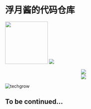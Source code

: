 # 浮月酱的代码仓库

<img height="137px" src="https://github-readme-stats.vercel.app/api?username=fuyueagain&hide_title=true&hide_border=true&show_icons=trueline_height=21&text_color=000&icon_color=000&bg_color=0,ea6161,ffc64d,fffc4d,52fa5a&theme=graywhite" /> </div> <img src="https://github-readme-stats.vercel.app/api/top-langs/?username=fuyueagain&hide_title=true&hide_border=true&layout=compact&langs_count=6&text_color=000&icon_color=fff&bg_color=0,52fa5a,4dfcff,c64dff&theme=graywhite" /> </div>

<div align="center"> <img src="https://visitor-badge.glitch.me/badge?page_id=fuyueagain" /> </div>

<div align="center"> <img src="https://github-readme-streak-stats.herokuapp.com/?user=fuyueagain" /> </div>

![techgrow](https://user-images.githubusercontent.com/43753416/191948912-e1de4891-1215-48af-9a12-e468c07fe0cf.png)
## To be continued...
